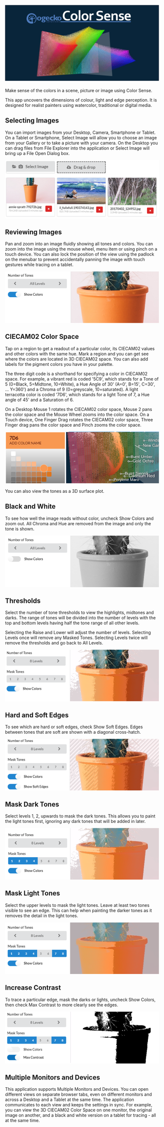 ![Gamut of Colors](public/images/gamut-header.png)
---
Make sense of the colors in a scene, picture or image using Color Sense. 

This app uncovers the dimensions of colour, light and edge perception. It is designed for realist painters using watercolor, traditional or digital media. 

## Selecting Images
You can import images from your Desktop, Camera, Smartphone or Tablet. On a Tablet or Smartphone, Select Image will allow you to choose an image from your Gallery or to take a picture with your camera. On the Desktop you can drag files from File Explorer into the application or Select Image will bring up a File Open Dialog box.

![Selecting Images](/public/images/img001-select.png)

## Reviewing Images
Pan and zoom into an image fluidly showing all tones and colors. You can zoom into the image using the mouse wheel, menu item or using pinch on a touch device. You can also lock the position of the view using the padlock on the menubar to prevent accidentally panning the image with touch gestures while tracing on a tablet.

![Reviewing Images](/public/images/img002-review.png)

## CIECAM02 Color Space
Tap on a region to get a readout of a particular color, its CIECAM02 values and other colors with the same hue. Mark a region and you can get see where the colors are located in 3D CIECAM02 space. You can also add labels for the pigment colors you have in your palette. 

The three digit code is a shorthand for specifying a color in CIECAM02 space. For example, a vibrant red is coded '5C9', which stands for a Tone of 5 (0=Black, 5=Midtone, 10=White), a Hue Angle of 30' (A=0', B=15', C=30', ... Y=360') and a Chroma of 9 (0=greyscale, 10=saturated). A light terracotta color is coded '7D6', which stands for a light Tone of 7, a Hue angle of 45' and a Saturation of 6.

On a Desktop Mouse 1 rotates the CIECAM02 color space, Mouse 2 pans the color space and the Mouse Wheel zooms into the color space. On a Touch device, One Finger Drag rotates the CIECAM02 color space, Three Finger drag pans the color space and Pinch zooms the color space.

![Color Space](/public/images/img003-hcl.png)

You can also view the tones as a 3D surface plot.

## Black and White
To see how well the image reads without color, uncheck Show Colors and zoom out. All Chroma and Hue are removed from the image and only the tone is shown.

![Black and White](/public/images/img004-bw.png)

## Thresholds
Select the number of tone thresholds to view the highlights, midtones and darks. The range of tones will be divided into the number of levels with the top and bottom levels having half the tone range of all other levels.

Selecting the Raise and Lower will adjust the number of levels. Selecting Levels once will remove any Masked Tones. Selecting Levels twice will remove the thresholds and go back to All Levels. 

![Thresholds](/public/images/img005-levels.png)

## Hard and Soft Edges
To see which are hard or soft edges, check Show Soft Edges. Edges between tones that are soft are shown with a diagonal cross-hatch.

![Soft Edges](/public/images/img006-soft.png)

## Mask Dark Tones
Select levels 1, 2, upwards to mask the dark tones. This allows you to paint the light tones first, ignoring any dark tones that will be added in later.

![Mask Darks](/public/images/img007-mask1.png)

## Mask Light Tones
Select the upper levels to mask the light tones. Leave at least two tones visible to see an edge. This can help when painting the darker tones as it removes the detail in the light tones.

![Mask Lights](/public/images/img008-mask2.png)

## Increase Contrast
To trace a particular edge, mask the darks or lights, uncheck Show Colors, then check Max Contrast to more clearly see the edges.

![Constrat](/public/images/img009-contrast.png)

## Multiple Monitors and Devices
This application supports Multiple Monitors and Devices. You can open different views on separate browser tabs, even on different monitors and across a Desktop and a Tablet at the same time. The application communicates to each view and keeps the settings in sync. For example, you can view the 3D CIECAM02 Color Space on one monitor, the original image on another, and a black and white version on a tablet for tracing - all at the same time.
